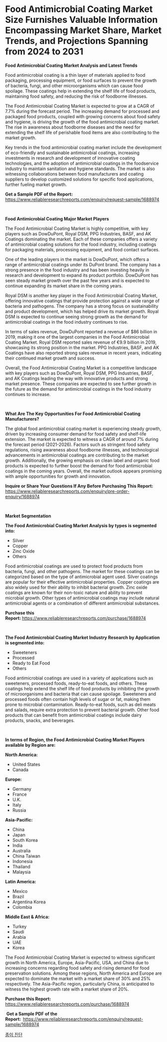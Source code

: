 <p><h1>Food Antimicrobial Coating Market Size Furnishes Valuable Information Encompassing Market Share, Market Trends, and Projections Spanning from 2024 to 2031</h1></p><p><strong>Food Antimicrobial Coating Market Analysis and Latest Trends</strong></p>
<p><p>Food antimicrobial coating is a thin layer of materials applied to food packaging, processing equipment, or food surfaces to prevent the growth of bacteria, fungi, and other microorganisms which can cause food spoilage. These coatings help in extending the shelf life of food products, maintaining food safety, and reducing the risk of foodborne illnesses.</p><p>The Food Antimicrobial Coating Market is expected to grow at a CAGR of 7.7% during the forecast period. The increasing demand for processed and packaged food products, coupled with growing concerns about food safety and hygiene, is driving the growth of the food antimicrobial coating market. The rise in awareness about foodborne diseases and the need for extending the shelf life of perishable food items are also contributing to the market growth.</p><p>Key trends in the food antimicrobial coating market include the development of eco-friendly and sustainable antimicrobial coatings, increasing investments in research and development of innovative coating technologies, and the adoption of antimicrobial coatings in the foodservice industry to maintain sanitation and hygiene standards. The market is also witnessing collaborations between food manufacturers and coating suppliers to develop customized solutions for specific food applications, further fueling market growth.</p></p>
<p><strong>Get a Sample PDF of the Report:&nbsp;</strong> <a href="https://www.reliableresearchreports.com/enquiry/request-sample/1688974">https://www.reliableresearchreports.com/enquiry/request-sample/1688974</a></p>
<p>&nbsp;</p>
<p><strong>Food Antimicrobial Coating Major Market Players</strong></p>
<p><p>The Food Antimicrobial Coating Market is highly competitive, with key players such as DowDuPont, Royal DSM, PPG Industries, BASF, and AK Coatings dominating the market. Each of these companies offers a variety of antimicrobial coating solutions for the food industry, including coatings for packaging materials, processing equipment, and food contact surfaces.</p><p>One of the leading players in the market is DowDuPont, which offers a range of antimicrobial coatings under its DuPont brand. The company has a strong presence in the food industry and has been investing heavily in research and development to expand its product portfolio. DowDuPont has seen steady market growth over the past few years and is expected to continue expanding its market share in the coming years.</p><p>Royal DSM is another key player in the Food Antimicrobial Coating Market, offering innovative coatings that provide protection against a wide range of bacteria and pathogens. The company has a strong focus on sustainability and product development, which has helped drive its market growth. Royal DSM is expected to continue seeing strong growth as the demand for antimicrobial coatings in the food industry continues to rise.</p><p>In terms of sales revenue, DowDuPont reported a revenue of $86 billion in 2019, making it one of the largest companies in the Food Antimicrobial Coating Market. Royal DSM reported sales revenue of €9.9 billion in 2019, showcasing its strong position in the market. PPG Industries, BASF, and AK Coatings have also reported strong sales revenue in recent years, indicating their continued market growth and success.</p><p>Overall, the Food Antimicrobial Coating Market is a competitive landscape with key players such as DowDuPont, Royal DSM, PPG Industries, BASF, and AK Coatings leading the way with innovative products and strong market presence. These companies are expected to see further growth in the future as the demand for antimicrobial coatings in the food industry continues to increase.</p></p>
<p>&nbsp;</p>
<p><strong>What Are The Key Opportunities For Food Antimicrobial Coating Manufacturers?</strong></p>
<p><p>The global food antimicrobial coating market is experiencing steady growth, driven by increasing consumer demand for food safety and shelf-life extension. The market is expected to witness a CAGR of around 7% during the forecast period (2021-2026). Factors such as stringent food safety regulations, rising awareness about foodborne illnesses, and technological advancements in antimicrobial coatings are contributing to the market growth. Additionally, the growing emphasis on clean label and organic food products is expected to further boost the demand for food antimicrobial coatings in the coming years. Overall, the market outlook appears promising with ample opportunities for growth and innovation.</p></p>
<p><strong>Inquire or Share Your Questions If Any Before Purchasing This Report:</strong> <a href="https://www.reliableresearchreports.com/enquiry/pre-order-enquiry/1688974">https://www.reliableresearchreports.com/enquiry/pre-order-enquiry/1688974</a></p>
<p>&nbsp;</p>
<p><strong>Market Segmentation</strong></p>
<p><strong>The Food Antimicrobial Coating Market Analysis by types is segmented into:</strong></p>
<p><ul><li>Silver</li><li>Copper</li><li>Zinc Oxide</li><li>Others</li></ul></p>
<p><p>Food antimicrobial coatings are used to protect food products from bacteria, fungi, and other pathogens. The market for these coatings can be categorized based on the type of antimicrobial agent used. Silver coatings are popular for their effective antimicrobial properties. Copper coatings are also widely used for their ability to inhibit bacterial growth. Zinc oxide coatings are known for their non-toxic nature and ability to prevent microbial growth. Other types of antimicrobial coatings may include natural antimicrobial agents or a combination of different antimicrobial substances.</p></p>
<p><strong>Purchase this Report:&nbsp;</strong><a href="https://www.reliableresearchreports.com/purchase/1688974">https://www.reliableresearchreports.com/purchase/1688974</a></p>
<p>&nbsp;</p>
<p><strong>The Food Antimicrobial Coating Market Industry Research by Application is segmented into:</strong></p>
<p><ul><li>Sweeteners</li><li>Processed</li><li>Ready to Eat Food</li><li>Others</li></ul></p>
<p><p>Food antimicrobial coatings are used in a variety of applications such as sweeteners, processed foods, ready-to-eat foods, and others. These coatings help extend the shelf life of food products by inhibiting the growth of microorganisms and bacteria that can cause spoilage. Sweeteners and processed foods often contain high levels of sugar or fat, making them prone to microbial contamination. Ready-to-eat foods, such as deli meats and salads, require extra protection to prevent bacterial growth. Other food products that can benefit from antimicrobial coatings include dairy products, snacks, and beverages.</p></p>
<p>&nbsp;</p>
<p><strong>In terms of Region, the Food Antimicrobial Coating Market Players available by Region are:</strong></p>
<p>
    <p> <strong> North America: </strong>
        <ul>
            <li>United States</li>
            <li>Canada</li>
        </ul>
        </p> 
    <p> <strong> Europe: </strong>
        <ul>
            <li>Germany</li>
            <li>France</li>
            <li>U.K.</li>
            <li>Italy</li>
            <li>Russia</li>
        </ul>
        </p> 
    <p> <strong> Asia-Pacific: </strong>
        <ul>
            <li>China</li>
            <li>Japan</li>
            <li>South Korea</li>
            <li>India</li>
            <li>Australia</li>
            <li>China Taiwan</li>
            <li>Indonesia</li>
            <li>Thailand</li>
            <li>Malaysia</li>
        </ul>
        </p> 
    <p> <strong> Latin America: </strong>
        <ul>
            <li>Mexico</li>
            <li>Brazil</li>
            <li>Argentina Korea</li>
            <li>Colombia</li>
        </ul>
        </p> 
    <p> <strong> Middle East & Africa: </strong>
        <ul>
            <li>Turkey</li>
            <li>Saudi</li>
            <li>Arabia</li>
            <li>UAE</li>
            <li>Korea</li>
        </ul>
    </p>
    </p>
<p><p>The Food Antimicrobial Coating Market is expected to witness significant growth in North America, Europe, Asia-Pacific, USA, and China due to increasing concerns regarding food safety and rising demand for food preservation solutions. Among these regions, North America and Europe are expected to dominate the market with a market share of 30% and 25% respectively. The Asia-Pacific region, particularly China, is anticipated to witness the highest growth rate with a market share of 20%.</p></p>
<p><strong>Purchase this Report: </strong><a href="https://www.reliableresearchreports.com/purchase/1688974">https://www.reliableresearchreports.com/purchase/1688974</a></p>
<p>&nbsp;<strong>Get a Sample PDF of the Report:&nbsp;&nbsp;</strong><a href="https://www.reliableresearchreports.com/enquiry/request-sample/1688974">https://www.reliableresearchreports.com/enquiry/request-sample/1688974</a></p>
<p><strong></strong></p>
<p><p><a href="https://github.com/laholand/Market-Research-Report-List-2/blob/main/4929974192736.md">종이 진단</a></p></p>